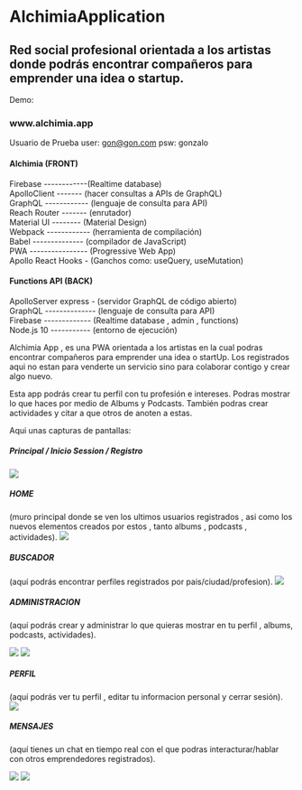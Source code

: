 # AlchimiaApplication

<h2> Red social profesional orientada a los artistas donde podrás encontrar compañeros para emprender una idea o startup.</h2>


Demo:
<h3> www.alchimia.app </h3>

Usuario de Prueba
user: gon@gon.com
 psw: gonzalo

<h4> Alchimia (FRONT)</h4>

Firebase ------------(Realtime database) </br>
ApolloClient ------- (hacer consultas a APIs de GraphQL)</br>
GraphQL ------------ (lenguaje de consulta para API)</br>
Reach Router ------- (enrutador)</br>
Material UI -------- (Material Design)</br>
Webpack ------------ (herramienta de compilación)</br>
Babel -------------- (compilador de JavaScript)</br>
PWA ---------------- (Progressive Web App)</br>
Apollo React Hooks - (Ganchos como: useQuery, useMutation)</br>

 
<h4> Functions API (BACK)</h4>

ApolloServer express - (servidor GraphQL de código abierto)</br>
GraphQL -------------- (lenguaje de consulta para API)</br>
Firebase ------------- (Realtime database , admin , functions)</br>
Node.js 10 ----------- (entorno de ejecución)</br>



Alchimia App , es una PWA orientada a los artistas en la cual podras encontrar compañeros para emprender una idea o startUp. Los registrados aqui no estan para venderte un servicio sino para colaborar contigo y crear algo nuevo. 

Esta app podrás crear tu perfil con tu profesión e intereses. Podras mostrar lo que haces por medio de Albums y Podcasts. También podras crear actividades y citar a que otros de anoten a estas. 

Aqui unas capturas de pantallas: 

<h5>Principal / Inicio Session / Registro</h5>

<img src="https://alchimia.s3.us-east-2.amazonaws.com/utils/InicioRegistro.png">

<h5>HOME</h5> (muro principal donde se ven los ultimos usuarios registrados , asi como los nuevos elementos creados por estos , tanto albums , podcasts , actividades).

<img src= "https://alchimia.s3.us-east-2.amazonaws.com/utils/Home.png">

<h5>BUSCADOR</h5> (aquí podrás encontrar perfiles registrados por pais/ciudad/profesion).

<img src="https://alchimia.s3.us-east-2.amazonaws.com/utils/Buscar.png">

<h5>ADMINISTRACION</h5>  (aquí podrás crear y administrar lo que quieras mostrar en tu perfil , albums, podcasts, actividades).

<img src="https://alchimia.s3.us-east-2.amazonaws.com/utils/Administracion.png"> <img src="https://alchimia.s3.us-east-2.amazonaws.com/utils/Administracion_2.png">

<h5>PERFIL</h5> (aquí podrás ver tu perfil , editar tu informacion personal y cerrar sesión).

<img src="https://alchimia.s3.us-east-2.amazonaws.com/utils/Perfil.png">

<h5>MENSAJES</h5> (aquí tienes un chat en tiempo real con el que podras interacturar/hablar con otros emprendedores registrados).

<img src="https://alchimia.s3.us-east-2.amazonaws.com/utils/Mensajes.png"> <img src="https://alchimia.s3.us-east-2.amazonaws.com/utils/Mensajes_1.png">